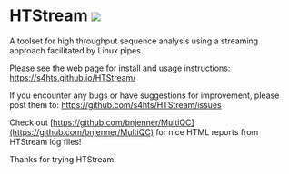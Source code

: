 # HTStream    ![](https://github.com/s4hts/HTStream/workflows/C++%20CI/badge.svg)
A toolset for high throughput sequence analysis using a streaming approach facilitated by Linux pipes.


Please see the web page for install and usage instructions: 
https://s4hts.github.io/HTStream/


If you encounter any bugs or have suggestions for improvement, please post them to:
https://github.com/s4hts/HTStream/issues

Check out [https://github.com/bnjenner/MultiQC](https://github.com/bnjenner/MultiQC) for nice HTML reports from HTStream log files!


Thanks for trying HTStream!
